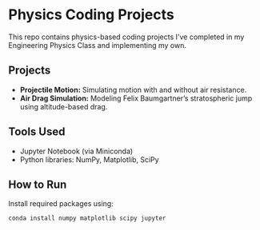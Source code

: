 # Physics Coding Projects

This repo contains physics-based coding projects I've completed in my Engineering Physics Class and implementing my own.

## Projects

- **Projectile Motion:** Simulating motion with and without air resistance.
- **Air Drag Simulation:** Modeling Felix Baumgartner’s stratospheric jump using altitude-based drag.

## Tools Used

- Jupyter Notebook (via Miniconda)
- Python libraries: NumPy, Matplotlib, SciPy

## How to Run

Install required packages using:

```bash
conda install numpy matplotlib scipy jupyter